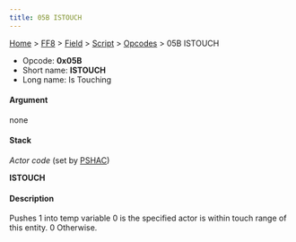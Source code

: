 ```yaml
---
title: 05B ISTOUCH
---
```


[Home](Main%20Page.md) > [FF8](FF8.md) > [Field](FF8/Field.md) > [Script](FF8/Field/Script.md) > [Opcodes](FF8/Field/Script/Opcodes.md) > 05B ISTOUCH

-   Opcode: **0x05B**
-   Short name: **ISTOUCH**
-   Long name: Is Touching

#### Argument

none

#### Stack

  
*Actor code* (set by [PSHAC][])

**ISTOUCH**

#### Description

Pushes 1 into temp variable 0 is the specified actor is within touch
range of this entity. 0 Otherwise.

  [PSHAC]: ../013%20PSHAC.md "wikilink"
